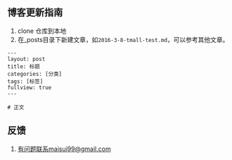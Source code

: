 ## 博客更新指南

1. clone 仓库到本地
2. 在_posts目录下新建文章，如``2016-3-8-tmall-test.md``，可以参考其他文章。

```
---
layout: post
title: 标题
categories: [分类]
tags: [标签]
fullview: true
---

# 正文
```

## 反馈

1. 有问题联系maisui99@gmail.com
